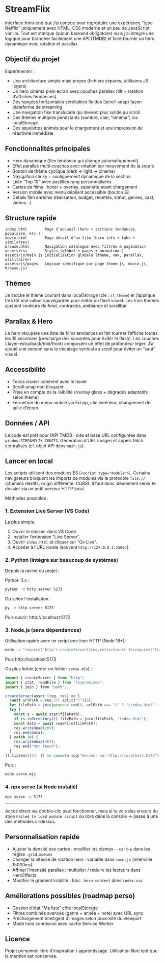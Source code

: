 # StreamFlix

Interface front‑end que j’ai conçue pour reproduire une expérience “type Netflix” uniquement avec HTML, CSS moderne et un peu de JavaScript vanilla. Tout est statique (aucun backend obligatoire) mais j’ai intégré une logique pour brancher facilement une API (TMDB) et faire tourner un hero dynamique avec rotation et parallax.

## Objectif du projet

Expérimenter :

- Une architecture simple mais propre (fichiers séparés, utilitaires JS légers)
- Un hero cinéma plein écran avec couches parallax (tilt + rotation d’affiches tendances)
- Des rangées horizontales scrollables fluides (scroll-snap) façon plateforme de streaming
- Une navigation fixe translucide qui devient plus solide au scroll
- Des thèmes multiples persistants (sombre, clair, “cinéma”) via localStorage
- Des squelettes animés pour le chargement et une impression de réactivité immédiate

## Fonctionnalités principales

- Hero dynamique (film tendance qui change automatiquement)
- Effet parallax multi‑couches avec rotation sur mouvement de la souris
- Bouton de thème cyclique (dark → light → cinema)
- Navigation sticky + soulignement dynamique de la section
- Liste “Top 10” avec pastilles rang personnalisées
- Cartes de films : hover + overlay, squelette avant chargement
- Version mobile avec menu dépliant accessible (bouton ☰)
- Détails film enrichis (réalisateur, budget, recettes, statut, genres, cast, vidéos…)

## Structure rapide

```
index.html        Page d’accueil (hero + sections tendances, populaire, etc.)
movie.html        Page détail d’un film (hero info + tabs + similaires)
browse.html       Navigation catalogue avec filtres & pagination
assets/css        Styles (global + pages + animations)
assets/js/main.js Initialisation globale (thème, nav, parallax, utilitaires)
assets/js/pages   Logique spécifique par page (home.js, movie.js, browse.js)
```

## Thèmes

Je stocke le thème courant dans localStorage (clé : `sf_theme`) et j’applique très tôt une valeur sauvegardée pour éviter un flash visuel. Les trois thèmes ajustent couleurs de fond, contrastes, ambiance et scrollbar.

## Parallax & Hero

Le hero récupère une liste de films tendances et fait tourner l’affiche toutes les 15 secondes (précharge des suivantes pour éviter le flash). Les couches (.layer-extra/back/mid/front) composent un effet de profondeur léger. J’ai ajouté une version sans le décalage vertical au scroll pour éviter un “saut” visuel.

## Accessibilité

- Focus clavier cohérent avec le hover
- Scroll-snap non bloquant
- Prise en compte de la lisibilité (overlay glass + dégradés adaptatifs selon thème)
- Fermeture du menu mobile via Échap, clic extérieur, changement de taille d’écran

## Données / API

Le code est prêt pour l’API TMDB : clés et base URL configurées dans `window.STREAMFLIX_CONFIG`. Génération d’URL images et appels fetch centralisés (cf. objet API dans `main.js`).

## Lancer en local

Les scripts utilisent des modules ES (`<script type="module">`). Certains navigateurs bloquent les imports de modules via le protocole `file://` (chemins relatifs, origin différente, CORS). Il faut donc idéalement servir le dossier via un petit serveur HTTP local.

Méthodes possibles :

### 1. Extension Live Server (VS Code)

La plus simple.

1. Ouvrir le dossier dans VS Code.
2. Installer l’extension “Live Server”.
3. Ouvrir `index.html` et cliquer sur “Go Live”.
4. Accéder à l’URL locale (souvent `http://127.0.0.1:5500/`).

### 2. Python (intégré sur beaucoup de systèmes)

Depuis la racine du projet :

Python 3.x :

```bash
python -m http.server 5173
```

Ou selon l’installation :

```bash
py -m http.server 5173
```

Puis ouvrir: http://localhost:5173

### 3. Node.js (sans dépendances)

Utilisation rapide avec un script one‑liner HTTP (Node 18+):

```bash
node -e "require('http').createServer((req,res)=>{const fs=require('fs');const p=require('path');let f=p.join(process.cwd(), req.url.split('?')[0]); if(fs.statSync(process.cwd()).isDirectory() && f.endsWith('/')) f+='index.html'; if(fs.existsSync(f) && fs.statSync(f).isFile()){res.writeHead(200);res.end(fs.readFileSync(f));} else {try{const idx=p.join(process.cwd(),'index.html');res.writeHead(200);res.end(fs.readFileSync(idx));}catch(e){res.writeHead(404);res.end('Not found');}}).listen(5173)"
```

Puis http://localhost:5173

Ou plus lisible (créer un fichier `serve.mjs`) :

```js
import { createServer } from "http";
import { stat, readFile } from "fs/promises";
import { join } from "path";

createServer(async (req, res) => {
  const urlPath = req.url.split("?")[0];
  let filePath = join(process.cwd(), urlPath === "/" ? "/index.html" : urlPath);
  try {
    const s = await stat(filePath);
    if (s.isDirectory()) filePath = join(filePath, "index.html");
    const data = await readFile(filePath);
    res.writeHead(200);
    res.end(data);
  } catch (e) {
    res.writeHead(404);
    res.end("Not found");
  }
}).listen(5173, () => console.log("Serveur sur http://localhost:5173"));
```

Puis :

```bash
node serve.mjs
```

### 4. npx serve (si Node installé)

```bash
npx serve -p 5173 .
```

---

Accès direct via double‑clic peut fonctionner, mais si tu vois des erreurs du style `Failed to load module script` ou `CORS` dans la console → passe à une des méthodes ci‑dessus.

## Personnalisation rapide

- Ajuster la densité des cartes : modifier les clamps `--card-w` dans les règles `.grid.movies`
- Changer la vitesse de rotation hero : variable dans `home.js` (intervalle 15000ms)
- Affiner l’intensité parallax : multiplier / réduire les facteurs dans HeroEffects
- Modifier le gradient lisibilité : bloc `.hero-content` dans `index.css`

## Améliorations possibles (roadmap perso)

- Gestion d’état “Ma liste” côté localStorage
- Filtres combinés avancés (genre + année + note) avec URL sync
- Préchargement intelligent d’images selon proximité du viewport
- Mode hors connexion avec cache Service Worker

## Licence

Projet personnel libre d’inspiration / apprentissage. Utilisation libre tant que la mention est conservée.
